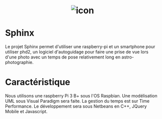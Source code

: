 
<h1 align="center">
  <img src="https://image.noelshack.com/fichiers/2017/09/1488488249-celestron-nexstar-8-evolution.jpg" alt="icon">
</h1>

# Sphinx
Le projet Sphinx permet d'utiliser une raspberry-pi et un smartphone pour utiliser phd2, un logiciel d'autoguidage pour faire une prise de vue lors d'une photo avec un temps de pose relativement long en astro-photographie.
# Caractéristique
Nous utilisons une raspberry Pi 3 B+ sous l'OS Raspbian.
Une modélisation UML sous Visual Paradigm sera faite.
La gestion du temps est sur Time Performance.
Le développement sera sous Netbeans en C++, JQuery Mobile et Javascript.
